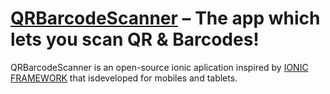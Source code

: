 [QRBarcodeScanner](https://github.com/yogeshkrishnani/QRBarcodeScanner) – The app which lets you scan QR & Barcodes!
=========

QRBarcodeScanner is an open-source ionic aplication inspired by [IONIC FRAMEWORK](https://ionicframework.com/) that isdeveloped for mobiles and tablets.
